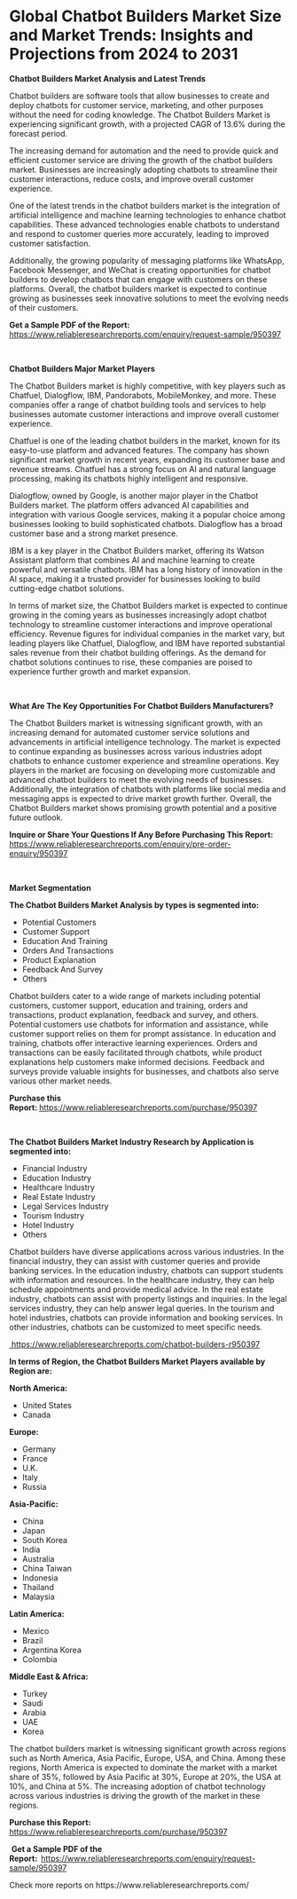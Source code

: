 <p><h1>Global Chatbot Builders Market Size and Market Trends: Insights and Projections from 2024 to 2031</h1></p><p><strong>Chatbot Builders Market Analysis and Latest Trends</strong></p>
<p><p>Chatbot builders are software tools that allow businesses to create and deploy chatbots for customer service, marketing, and other purposes without the need for coding knowledge. The Chatbot Builders Market is experiencing significant growth, with a projected CAGR of 13.6% during the forecast period. </p><p>The increasing demand for automation and the need to provide quick and efficient customer service are driving the growth of the chatbot builders market. Businesses are increasingly adopting chatbots to streamline their customer interactions, reduce costs, and improve overall customer experience. </p><p>One of the latest trends in the chatbot builders market is the integration of artificial intelligence and machine learning technologies to enhance chatbot capabilities. These advanced technologies enable chatbots to understand and respond to customer queries more accurately, leading to improved customer satisfaction. </p><p>Additionally, the growing popularity of messaging platforms like WhatsApp, Facebook Messenger, and WeChat is creating opportunities for chatbot builders to develop chatbots that can engage with customers on these platforms. Overall, the chatbot builders market is expected to continue growing as businesses seek innovative solutions to meet the evolving needs of their customers.</p></p>
<p><strong>Get a Sample PDF of the Report:&nbsp;</strong> <a href="https://www.reliableresearchreports.com/enquiry/request-sample/950397">https://www.reliableresearchreports.com/enquiry/request-sample/950397</a></p>
<p>&nbsp;</p>
<p><strong>Chatbot Builders Major Market Players</strong></p>
<p><p>The Chatbot Builders market is highly competitive, with key players such as Chatfuel, Dialogflow, IBM, Pandorabots, MobileMonkey, and more. These companies offer a range of chatbot building tools and services to help businesses automate customer interactions and improve overall customer experience.</p><p>Chatfuel is one of the leading chatbot builders in the market, known for its easy-to-use platform and advanced features. The company has shown significant market growth in recent years, expanding its customer base and revenue streams. Chatfuel has a strong focus on AI and natural language processing, making its chatbots highly intelligent and responsive.</p><p>Dialogflow, owned by Google, is another major player in the Chatbot Builders market. The platform offers advanced AI capabilities and integration with various Google services, making it a popular choice among businesses looking to build sophisticated chatbots. Dialogflow has a broad customer base and a strong market presence.</p><p>IBM is a key player in the Chatbot Builders market, offering its Watson Assistant platform that combines AI and machine learning to create powerful and versatile chatbots. IBM has a long history of innovation in the AI space, making it a trusted provider for businesses looking to build cutting-edge chatbot solutions.</p><p>In terms of market size, the Chatbot Builders market is expected to continue growing in the coming years as businesses increasingly adopt chatbot technology to streamline customer interactions and improve operational efficiency. Revenue figures for individual companies in the market vary, but leading players like Chatfuel, Dialogflow, and IBM have reported substantial sales revenue from their chatbot building offerings. As the demand for chatbot solutions continues to rise, these companies are poised to experience further growth and market expansion.</p></p>
<p>&nbsp;</p>
<p><strong>What Are The Key Opportunities For Chatbot Builders Manufacturers?</strong></p>
<p><p>The Chatbot Builders market is witnessing significant growth, with an increasing demand for automated customer service solutions and advancements in artificial intelligence technology. The market is expected to continue expanding as businesses across various industries adopt chatbots to enhance customer experience and streamline operations. Key players in the market are focusing on developing more customizable and advanced chatbot builders to meet the evolving needs of businesses. Additionally, the integration of chatbots with platforms like social media and messaging apps is expected to drive market growth further. Overall, the Chatbot Builders market shows promising growth potential and a positive future outlook.</p></p>
<p><strong>Inquire or Share Your Questions If Any Before Purchasing This Report:</strong> <a href="https://www.reliableresearchreports.com/enquiry/pre-order-enquiry/950397">https://www.reliableresearchreports.com/enquiry/pre-order-enquiry/950397</a></p>
<p>&nbsp;</p>
<p><strong>Market Segmentation</strong></p>
<p><strong>The Chatbot Builders Market Analysis by types is segmented into:</strong></p>
<p><ul><li>Potential Customers</li><li>Customer Support</li><li>Education And Training</li><li>Orders And Transactions</li><li>Product Explanation</li><li>Feedback And Survey</li><li>Others</li></ul></p>
<p><p>Chatbot builders cater to a wide range of markets including potential customers, customer support, education and training, orders and transactions, product explanation, feedback and survey, and others. Potential customers use chatbots for information and assistance, while customer support relies on them for prompt assistance. In education and training, chatbots offer interactive learning experiences. Orders and transactions can be easily facilitated through chatbots, while product explanations help customers make informed decisions. Feedback and surveys provide valuable insights for businesses, and chatbots also serve various other market needs.</p></p>
<p><strong>Purchase this Report:&nbsp;</strong><a href="https://www.reliableresearchreports.com/purchase/950397">https://www.reliableresearchreports.com/purchase/950397</a></p>
<p>&nbsp;</p>
<p><strong>The Chatbot Builders Market Industry Research by Application is segmented into:</strong></p>
<p><ul><li>Financial Industry</li><li>Education Industry</li><li>Healthcare Industry</li><li>Real Estate Industry</li><li>Legal Services Industry</li><li>Tourism Industry</li><li>Hotel Industry</li><li>Others</li></ul></p>
<p><p>Chatbot builders have diverse applications across various industries. In the financial industry, they can assist with customer queries and provide banking services. In the education industry, chatbots can support students with information and resources. In the healthcare industry, they can help schedule appointments and provide medical advice. In the real estate industry, chatbots can assist with property listings and inquiries. In the legal services industry, they can help answer legal queries. In the tourism and hotel industries, chatbots can provide information and booking services. In other industries, chatbots can be customized to meet specific needs.</p></p>
<p><a href="https://www.reliableresearchreports.com/chatbot-builders-r950397">&nbsp;https://www.reliableresearchreports.com/chatbot-builders-r950397</a></p>
<p><strong>In terms of Region, the Chatbot Builders Market Players available by Region are:</strong></p>
<p>
    <p> <strong> North America: </strong>
        <ul>
            <li>United States</li>
            <li>Canada</li>
        </ul>
        </p> 
    <p> <strong> Europe: </strong>
        <ul>
            <li>Germany</li>
            <li>France</li>
            <li>U.K.</li>
            <li>Italy</li>
            <li>Russia</li>
        </ul>
        </p> 
    <p> <strong> Asia-Pacific: </strong>
        <ul>
            <li>China</li>
            <li>Japan</li>
            <li>South Korea</li>
            <li>India</li>
            <li>Australia</li>
            <li>China Taiwan</li>
            <li>Indonesia</li>
            <li>Thailand</li>
            <li>Malaysia</li>
        </ul>
        </p> 
    <p> <strong> Latin America: </strong>
        <ul>
            <li>Mexico</li>
            <li>Brazil</li>
            <li>Argentina Korea</li>
            <li>Colombia</li>
        </ul>
        </p> 
    <p> <strong> Middle East & Africa: </strong>
        <ul>
            <li>Turkey</li>
            <li>Saudi</li>
            <li>Arabia</li>
            <li>UAE</li>
            <li>Korea</li>
        </ul>
    </p>
    </p>
<p><p>The chatbot builders market is witnessing significant growth across regions such as North America, Asia Pacific, Europe, USA, and China. Among these regions, North America is expected to dominate the market with a market share of 35%, followed by Asia Pacific at 30%, Europe at 20%, the USA at 10%, and China at 5%. The increasing adoption of chatbot technology across various industries is driving the growth of the market in these regions.</p></p>
<p><strong>Purchase this Report: </strong><a href="https://www.reliableresearchreports.com/purchase/950397">https://www.reliableresearchreports.com/purchase/950397</a></p>
<p>&nbsp;<strong>Get a Sample PDF of the Report:&nbsp;&nbsp;</strong><a href="https://www.reliableresearchreports.com/enquiry/request-sample/950397">https://www.reliableresearchreports.com/enquiry/request-sample/950397</a></p>
<p><strong></strong></p>
<p>Check more reports on https://www.reliableresearchreports.com/</p>